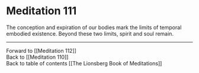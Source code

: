 # Meditation 111

The conception and expiration of our bodies mark the limits of temporal embodied existence. Beyond these two limits, spirit and soul remain. 

___

Forward to [[Meditation 112]]  
Back to [[Meditation 110]]  
Back to table of contents [[The Lionsberg Book of Meditations]]  